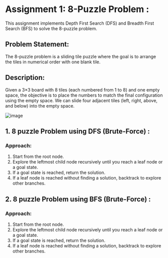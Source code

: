 # Assignment 1: 8-Puzzle Problem :
 This assignment implements Depth First Search (DFS) and Breadth First Search (BFS) to solve the 8-puzzle problem.

## Problem Statement: 
The 8-puzzle problem is a sliding tile puzzle where the goal is to arrange the tiles in numerical order with one blank tile.

## Description: 
Given a 3×3 board with 8 tiles (each numbered from 1 to 8) and one empty space, the objective is to place the numbers to match the final configuration using the empty space. We can slide four adjacent tiles (left, right, above, and below) into the empty space.

![image](https://github.com/user-attachments/assets/23e458d8-8c1a-4910-ab2e-acefd47a7626)

## 1. 8 puzzle Problem using DFS (Brute-Force) :
### Approach:
1. Start from the root node.
2. Explore the leftmost child node recursively until you reach a leaf node or a goal state.
3. If a goal state is reached, return the solution.
4. If a leaf node is reached without finding a solution, backtrack to explore other branches.

## 2. 8 puzzle Problem using BFS (Brute-Force) :
### Approach:
1. Start from the root node.
2. Explore the leftmost child node recursively until you reach a leaf node or a goal state.
3. If a goal state is reached, return the solution.
4. If a leaf node is reached without finding a solution, backtrack to explore other branches.
